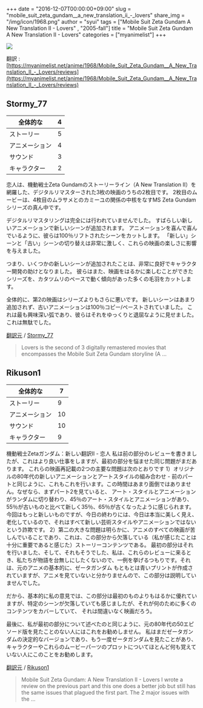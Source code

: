+++
date = "2016-12-07T00:00:00+09:00"
slug = "mobile_suit_zeta_gundam__a_new_translation_ii_-_lovers"
share_img = "/img/icon/1968.png"
author = "syui"
tags = ["Mobile Suit Zeta Gundam A New Translation II - Lovers" , "2005-fall"]
title = "Mobile Suit Zeta Gundam A New Translation II - Lovers"
categories = ["myanimelist"]
+++

![](https://myanimelist.cdn-dena.com/images/anime/1/1968.jpg)


<!--more-->

翻訳 : [https://myanimelist.net/anime/1968/Mobile_Suit_Zeta_Gundam__A_New_Translation_II_-_Lovers/reviews](https://myanimelist.net/anime/1968/Mobile_Suit_Zeta_Gundam__A_New_Translation_II_-_Lovers/reviews)


## Stormy_77



全体的な|  4
--- | ---
ストーリー|  5
アニメーション|  4
サウンド|  3
キャラクター|  2

恋人は、機動戦士Zeta Gundamのストーリーライン（A New Translation II）を網羅した、デジタルリマスターされた3枚の映画のうちの2枚目です。  2枚目のムービーは、4枚目のムラサメとのカミーユの関係の中核をなすMS Zeta Gundamシリーズの真ん中です。

デジタルリマスタリングは完全には行われていませんでした。 すばらしい新しいアニメーションで新しいシーンが追加されます。 アニメーションを喜んで喜んでいるように、彼らは100％リフトされたシーンをカットします。  「新しい」シーンと「古い」シーンの切り替えは非常に激しく、これらの映画の楽しさに影響を与えました。

つまり、いくつかの新しいシーンが追加されたことは、非常に良好でキャラクター開発の助けとなりました。 彼らはまた、映画をはるかに楽しむことができたシリーズを、カタツムリのペースで動く傾向があった多くの毛羽をカットします。

全体的に、第2の映画はシリーズよりもさらに悪いです。 新しいシーンはあまり追加されず、古いアニメーションは100％コピー/ペーストされていました。 これは最も興味深い弧であり、彼らはそれをゆっくりと退屈なように見せました。これは無駄でした。

[翻訳元](https://myanimelist.net/reviews.php?id=298) / [Stormy_77](https://myanimelist.net/profile/Stormy_77/reviews)


> Lovers is the second of 3 digitally remastered movies that encompasses the Mobile Suit Zeta Gundam storyline (A ...

## Rikuson1



全体的な|  7
--- | ---
ストーリー|  9
アニメーション|  10
サウンド|  10
キャラクター|  9

機動戦士Zetaガンダム：新しい翻訳II  - 恋人
私は前の部分のレビューを書きましたが、これはより良い仕事をしますが、最初の部分を悩ませた同じ問題がまだあります。
これらの映画再記載の2つの主要な問題は次のとおりです
1）オリジナルの80年代の新しいアニメーションとアートスタイルの組み合わせ - 前のパートと同じように、これもこれを行います。この時間はあまり面倒ではありません。なぜなら、まずパート2を見ていると、 アート・スタイルとアニメーションがランダムに切り替わり、45％のアート・スタイルとアニメーションがあり、55％が古いものと比べて新しく35％、65％が古くなったように感じられます。 今回はもっと新しいものですが、今日の終わりには、今日は本当に美しく見え、老化しているので、それはすべて新しい芸術スタイルやアニメーションではないという詐欺です。
2）第二の大きな問題は明らかに、アニメのすべての映画が苦しんでいることであり、これは、この部分から欠落している（私が感じたことは十分に重要であると感じた）ストーリーコンテンツである。 最初の部分はそれを行いました、そして、それもそうでした、私は、これらのレビューに来るとき、私たちが物語を台無しにしたくないので、一例を挙げるつもりです。それは、元のアニメの基本的に、ゼータガンダム もともとは青いプリントが作成されていますが、アニメを見ていないと分かりませんので、この部分は説明していませんでした。

だから、基本的に私の意見では、この部分は最初のものよりもはるかに優れていますが、特定のシーンが欠落していても感じましたが、それが何のために多くのコンテンツをカバーしていて、 それは間違いなく映画だろう。

最後に、私が最初の部分について述べたのと同じように、元の80年代の50エピソード版を見たことのない人にはこれをお勧めしません。 私はまだゼータガンダムの決定的なバージョンであり、もう一度ゼータガンダムを見たことがあり、キャラクターやこれらのムービーパーツのプロットについてほとんど何も覚えていない人にこのことをお勧めします。

[翻訳元](https://myanimelist.net/reviews.php?id=193769) / [Rikuson1](https://myanimelist.net/profile/Rikuson1/reviews)


> Mobile Suit Zeta Gundam: A New Translation II - Lovers   I wrote a review on the previous part and this one does a better job but still has the same issues that plagued the first part.   The 2 major issues with the ...

